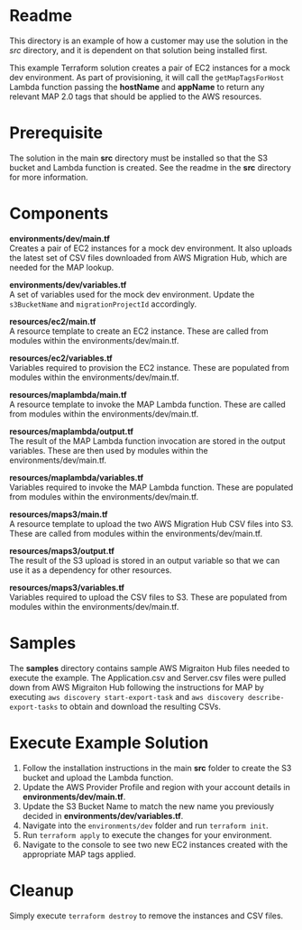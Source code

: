 # Readme
This directory is an example of how a customer may use the solution in the *src* directory, and it is dependent on that solution being installed first.

This example Terraform solution creates a pair of EC2 instances for a mock dev environment. As part of provisioning, it will call the `getMapTagsForHost` Lambda function passing the **hostName** and **appName** to return any relevant MAP 2.0 tags that should be applied to the AWS resources. 

# Prerequisite
The solution in the main **src** directory must be installed so that the S3 bucket and Lambda function is created. See the readme in the **src** directory for more information.

# Components

**environments/dev/main.tf**  
Creates a pair of EC2 instances for a mock dev environment. It also uploads the latest set of CSV files downloaded from AWS Migration Hub, which are needed for the MAP lookup.

**environments/dev/variables.tf**  
A set of variables used for the mock dev environment. Update the `s3BucketName` and `migrationProjectId` accordingly.

**resources/ec2/main.tf**  
A resource template to create an EC2 instance. These are called from modules within the environments/dev/main.tf.

**resources/ec2/variables.tf**  
Variables required to provision the EC2 instance. These are populated from modules within the environments/dev/main.tf.

**resources/maplambda/main.tf**  
A resource template to invoke the MAP Lambda function. These are called from modules within the environments/dev/main.tf.

**resources/maplambda/output.tf**  
The result of the MAP Lambda function invocation are stored in the output variables. These are then used by modules within the environments/dev/main.tf.

**resources/maplambda/variables.tf**   
Variables required to invoke the MAP Lambda function. These are populated from modules within the environments/dev/main.tf.

**resources/maps3/main.tf**  
A resource template to upload the two AWS Migration Hub CSV files into S3. These are called from modules within the environments/dev/main.tf.

**resources/maps3/output.tf**  
The result of the S3 upload is stored in an output variable so that we can use it as a dependency for other resources.

**resources/maps3/variables.tf**   
Variables required to upload the CSV files to S3. These are populated from modules within the environments/dev/main.tf.

# Samples
The **samples** directory contains sample AWS Migraiton Hub files needed to execute the example. The Application.csv and Server.csv files were pulled down from AWS Migraiton Hub following the instructions for MAP by executing `aws discovery start-export-task` and `aws discovery describe-export-tasks` to obtain and download the resulting CSVs.

# Execute Example Solution
1. Follow the installation instructions in the main **src** folder to create the S3 bucket and upload the Lambda function.
2. Update the AWS Provider Profile and region with your account details in **environments/dev/main.tf**.
3. Update the S3 Bucket Name to match the new name you previously decided in **environments/dev/variables.tf**.
4. Navigate into the `environments/dev` folder and run `terraform init`.  
5. Run `terraform apply` to execute the changes for your environment.
6. Navigate to the console to see two new EC2 instances created with the appropriate MAP tags applied.

# Cleanup
Simply execute `terraform destroy` to remove the instances and CSV files.